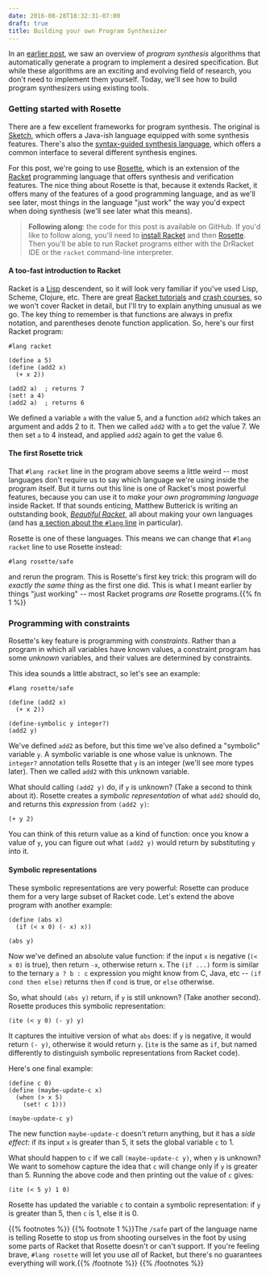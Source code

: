 ```yaml
---
date: 2016-08-28T18:32:31-07:00
draft: true
title: Building your own Program Synthesizer
---
```


In an [earlier post][synthpost], we saw an overview of *program synthesis* algorithms that automatically generate a program to implement a desired specification. But while these algorithms are an exciting and evolving field of research, you don't need to implement them yourself. Today, we'll see how to build program synthesizers using existing tools.

### Getting started with Rosette

There are a few excellent frameworks for program synthesis. The original is [Sketch][], which offers a Java-ish language equipped with some synthesis features. There's also the [syntax-guided synthesis language][sygus], which offers a common interface to several different synthesis engines.

For this post, we're going to use [Rosette][], which is an extension of the [Racket][] programming language that offers synthesis and verification features. The nice thing about Rosette is that, because it extends Racket, it offers many of the features of a good programming language, and as we'll see later, most things in the language "just work" the way you'd expect when doing synthesis (we'll see later what this means).

> **Following along**: the code for this post is available on GitHub. If you'd like to follow along, you'll need to [install Racket][racketdl] and then [Rosette][rosettedl]. Then you'll be able to run Racket programs either with the DrRacket IDE or the `racket` command-line interpreter.

#### A too-fast introduction to Racket

Racket is a [Lisp][] descendent, so it will look very familiar if you've used Lisp, Scheme, Clojure, etc. There are great [Racket tutorials][racketquick] and [crash courses][learnracket], so we won't cover Racket in detail, but I'll try to explain anything unusual as we go. The key thing to remember is that functions are always in prefix notation, and parentheses denote function application. So, here's our first Racket program:

```racket
#lang racket

(define a 5)
(define (add2 x)
  (+ x 2))

(add2 a)  ; returns 7
(set! a 4)
(add2 a)  ; returns 6
```

We defined a variable `a` with the value 5, and a function `add2` which takes an argument and adds 2 to it. Then we called `add2` with `a` to get the value 7. We then set `a` to 4 instead, and applied `add2` again to get the value 6.

#### The first Rosette trick

That `#lang racket` line in the program above seems a little weird -- most languages don't require us to say which language we're using inside the program itself. But it turns out this line is one of Racket's most powerful features, because you can use it to *make your own programming language* inside Racket. If that sounds enticing, Matthew Butterick is writing an outstanding book, [*Beautiful Racket*][br], all about making your own languages
(and has [a section about the `#lang` line][lang] in particular).

Rosette is one of these languages. This means we can change that `#lang racket` line to use Rosette instead:

```racket
#lang rosette/safe
```

and rerun the program. This is Rosette's first key trick: this program will do *exactly the same thing* as the first one did. This is what I meant earlier by things "just working" -- most Racket programs *are* Rosette programs.{{% fn 1 %}}

### Programming with constraints

Rosette's key feature is programming with *constraints*. Rather than a program in which all variables have known values, a constraint program has some *unknown* variables, and their values are determined by constraints.

This idea sounds a little abstract, so let's see an example:

```racket
#lang rosette/safe

(define (add2 x)
  (+ x 2))

(define-symbolic y integer?)
(add2 y)
```

We've defined `add2` as before, but this time we've also defined a "symbolic" variable `y`. A symbolic variable is one whose value is unknown. The `integer?` annotation tells Rosette that `y` is an integer (we'll see more types later). Then we called `add2` with this unknown variable.

What should calling `(add2 y)` do, if `y` is unknown? (Take a second to think about it). Rosette creates a *symbolic representation* of what `add2` should do, and returns this *expression* from `(add2 y)`:

    (+ y 2)

You can think of this return value as a kind of function: once you know a value of `y`, you can figure out what `(add2 y)` would return by substituting `y` into it.

#### Symbolic representations
These symbolic representations are very powerful: Rosette can produce them for a very large subset of Racket code. Let's extend the above program with another example:

```racket
(define (abs x)
  (if (< x 0) (- x) x))
  
(abs y)
```

Now we've defined an absolute value function: if the input `x` is negative (`(< x 0)` is true), then return `-x`, otherwise return `x`. The `(if ...)` form is similar to the ternary `a ? b : c` expression you might know from C, Java, etc -- `(if cond then else)` returns `then` if `cond` is true, or `else` otherwise.

So, what should `(abs y)` return, if `y` is still unknown? (Take another second). Rosette produces this symbolic representation:

    (ite (< y 0) (- y) y)

It captures the intuitive version of what `abs` does: if `y` is negative, it would return `(- y)`, otherwise it would return `y`. (`ite` is the same as `if`, but named differently to distinguish symbolic representations from Racket code).

Here's one final example:

```racket
(define c 0)
(define (maybe-update-c x)
  (when (> x 5)
    (set! c 1)))

(maybe-update-c y)
```

The new function `maybe-update-c` doesn't return anything, but it has a *side effect*: if its input `x` is greater than 5, it sets the global variable `c` to 1.

What should happen to `c` if we call `(maybe-update-c y)`, when `y` is unknown? We want to somehow capture the idea that `c` will change only if `y` is greater than 5. Running the above code and then printing out the value of `c` gives:

    (ite (< 5 y) 1 0)

Rosette has updated the variable `c` to contain a symbolic representation: if `y` is greater than 5, then `c` is 1, else it is 0.

{{% footnotes %}}
{{% footnote 1 %}}The `/safe` part of the language name is telling Rosette to stop us from shooting ourselves in the foot by using some parts of Racket that Rosette doesn't or can't support. If you're feeling brave, `#lang rosette` will let you use *all* of Racket, but there's no guarantees everything will work.{{% /footnote %}}
{{% /footnotes %}}

[synthpost]: synthesis-for-architects.html
[sketch]: https://bitbucket.org/gatoatigrado/sketch-frontend/wiki/Home
[sygus]: http://www.sygus.org/index.html
[rosette]: http://emina.github.io/rosette/
[racket]: http://racket-lang.org/
[racketdl]: https://download.racket-lang.org/
[rosettedl]: http://emina.github.io/rosette/doc/rosette-guide/ch_getting-started.html#%28part._sec~3aget%29
[lisp]: https://en.wikipedia.org/wiki/Lisp_(programming_language)
[racketquick]: https://docs.racket-lang.org/quick/index.html
[learnracket]: https://learnxinyminutes.com/docs/racket/
[br]: http://beautifulracket.com/
[lang]: http://beautifulracket.com/explainer/lang-line.html
